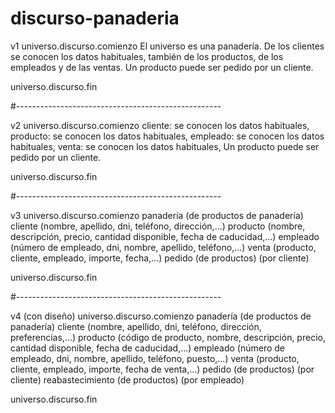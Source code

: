 # discurso-panaderia

v1 universo.discurso.comienzo 
El universo es una panadería. De los clientes se conocen los datos habituales, también de los productos, de los empleados y de las ventas. Un producto puede ser pedido por un cliente. 

universo.discurso.fin

#---------------------------------------------------

v2 universo.discurso.comienzo 
cliente: se conocen los datos habituales, 
producto: se conocen los datos habituales, 
empleado: se conocen los datos habituales, 
venta: se conocen los datos habituales, Un producto puede ser pedido por un cliente. 

universo.discurso.fin 

#---------------------------------------------------

v3 universo.discurso.comienzo 
panadería (de productos de panadería)
cliente (nombre, apellido, dni, teléfono, dirección,...)
producto (nombre, descripción, precio, cantidad disponible, fecha de caducidad,...)
empleado (número de empleado, dni, nombre, apellido, teléfono,...)
venta (producto, cliente, empleado, importe, fecha,...)
pedido (de productos) (por cliente)

universo.discurso.fin

#---------------------------------------------------

v4 (con diseño) universo.discurso.comienzo
panadería (de productos de panadería)
cliente (nombre, apellido, dni, teléfono, dirección, preferencias,...)
producto (código de producto, nombre, descripción, precio, cantidad disponible, fecha de caducidad,...)
empleado (número de empleado, dni, nombre, apellido, teléfono, puesto,...)
venta (producto, cliente, empleado, importe, fecha de venta,...)
pedido (de productos) (por cliente)
reabastecimiento (de productos) (por empleado)

universo.discurso.fin
